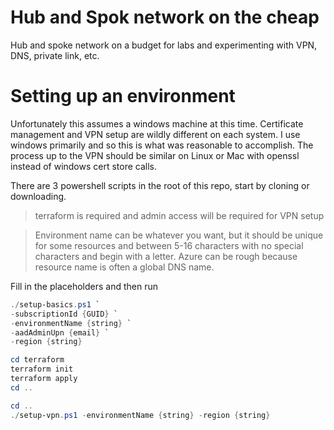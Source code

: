 # Hub and Spok network on the cheap

Hub and spoke network on a budget for labs and experimenting with VPN, DNS, private link, etc.

# Setting up an environment
Unfortunately this assumes a windows machine at this time. Certificate management and VPN setup are wildly different on each system. I use windows primarily and so this is what was reasonable to accomplish. The process up to the VPN should be similar on Linux or Mac with openssl instead of windows cert store calls.

There are 3 powershell scripts in the root of this repo, start by cloning or downloading.

> terraform is required and admin access will be required for VPN setup

> Environment name can be whatever you want, but it should be unique for some resources and between 5-16 characters with no special characters and begin with a letter. Azure can be rough because resource name is often a global DNS name.

Fill in the placeholders and then run

```powershell
./setup-basics.ps1 `
-subscriptionId {GUID} `
-environmentName {string} `
-aadAdminUpn {email} `
-region {string}
```

```powershell
cd terraform
terraform init
terraform apply
cd ..
```

```powershell
cd ..
./setup-vpn.ps1 -environmentName {string} -region {string}
```